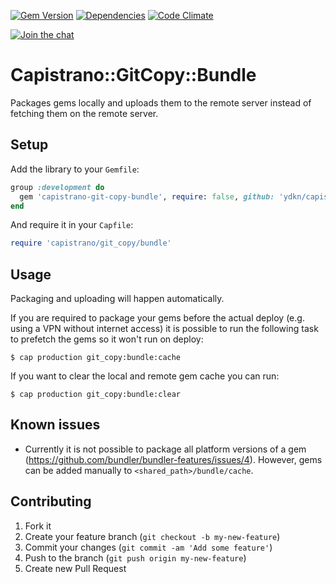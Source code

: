 [![Gem Version](https://img.shields.io/gem/v/capistrano-git-copy-bundle.svg)](https://rubygems.org/gems/capistrano-git-copy-bundle)
[![Dependencies](https://img.shields.io/gemnasium/ydkn/capistrano-git-copy-bundle.svg)](https://gemnasium.com/ydkn/capistrano-git-copy-bundle)
[![Code Climate](https://img.shields.io/codeclimate/github/ydkn/capistrano-git-copy-bundle.svg)](https://codeclimate.com/github/ydkn/capistrano-git-copy-bundle)

[![Join the chat](https://badges.gitter.im/Join%20Chat.svg)](https://gitter.im/ydkn/capistrano-git-copy-bundle)


# Capistrano::GitCopy::Bundle

Packages gems locally and uploads them to the remote server instead of fetching them on the remote server.

## Setup

Add the library to your `Gemfile`:

```ruby
group :development do
  gem 'capistrano-git-copy-bundle', require: false, github: 'ydkn/capistrano-git-copy-bundle'
end
```

And require it in your `Capfile`:

```ruby
require 'capistrano/git_copy/bundle'
```

## Usage

Packaging and uploading will happen automatically.

If you are required to package your gems before the actual deploy (e.g. using a VPN without internet access) it is possible to run the following task to prefetch the gems so it won't run on deploy:

```
$ cap production git_copy:bundle:cache
```

If you want to clear the local and remote gem cache you can run:

```
$ cap production git_copy:bundle:clear
```

## Known issues

* Currently it is not possible to package all platform versions of a gem (https://github.com/bundler/bundler-features/issues/4). However, gems can be added manually to `<shared_path>/bundle/cache`.


## Contributing

1. Fork it
2. Create your feature branch (`git checkout -b my-new-feature`)
3. Commit your changes (`git commit -am 'Add some feature'`)
4. Push to the branch (`git push origin my-new-feature`)
5. Create new Pull Request
